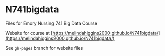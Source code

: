# N741bigdata

Files for Emory Nursing 741 Big Data Course

Website for course at [https://melindahiggins2000.github.io/N741bigdata/](https://melindahiggins2000.github.io/N741bigdata/)

See `gh-pages` branch for website files
